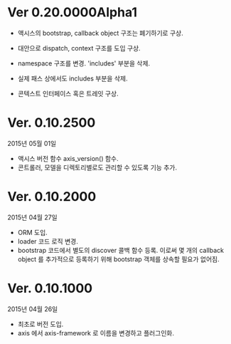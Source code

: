 # Ver 0.20.0000Alpha1

* 액시스의 bootstrap, callback object 구조는 폐기하기로 구상.
* 대안으로 dispatch, context 구조를 도입 구상.
* namespace 구조를 변경. 'includes' 부분을 삭제.
* 실제 패스 상에서도 includes 부분을 삭제.

* 콘텍스트 인터페이스 혹은 트레잇 구상.

# Ver. 0.10.2500
2015년 05월 01일

* 액시스 버전 함수 axis_version() 함수.
* 콘트롤러, 모델을 디렉토리별로도 관리할 수 있도록 기능 추가.

# Ver. 0.10.2000
2015년 04월 27일

- ORM 도입.
- loader 코드 로직 변경.
- bootstrap 코드에서 별도의 discover 콜백 함수 등록. 이로써 몇 개의 callback object 를 추가적으로 등록하기 위해 bootstrap 객체를 상속할 필요가 없어짐.

# Ver. 0.10.1000
2015년 04월 26일

- 최초로 버전 도입.
- axis 에서 axis-framework 로 이름을 변경하고 플러그인화.